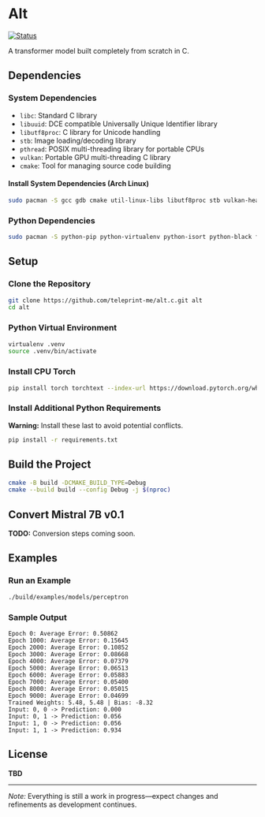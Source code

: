 # Alt

[![Status](https://img.shields.io/badge/Status-Under_Construction-red)](https://teleprint.me/)

A transformer model built completely from scratch in C.

## Dependencies

### System Dependencies

- `libc`: Standard C library
- `libuuid`: DCE compatible Universally Unique Identifier library
- `libutf8proc`: C library for Unicode handling
- `stb`: Image loading/decoding library
- `pthread`: POSIX multi-threading library for portable CPUs
- `vulkan`: Portable GPU multi-threading C library
- `cmake`: Tool for managing source code building

#### Install System Dependencies (Arch Linux)

```sh
sudo pacman -S gcc gdb cmake util-linux-libs libutf8proc stb vulkan-headers vulkan-tools
```

### Python Dependencies

```sh
sudo pacman -S python-pip python-virtualenv python-isort python-black flake8
```

## Setup

### Clone the Repository

```sh
git clone https://github.com/teleprint-me/alt.c.git alt
cd alt
```

### Python Virtual Environment

```sh
virtualenv .venv
source .venv/bin/activate
```

### Install CPU Torch

```sh
pip install torch torchtext --index-url https://download.pytorch.org/whl/cpu --upgrade
```

### Install Additional Python Requirements

**Warning:** Install these last to avoid potential conflicts.

```sh
pip install -r requirements.txt
```

## Build the Project

```sh
cmake -B build -DCMAKE_BUILD_TYPE=Debug
cmake --build build --config Debug -j $(nproc)
```

## Convert Mistral 7B v0.1

**TODO:** Conversion steps coming soon.

## Examples

### Run an Example

```sh
./build/examples/models/perceptron
```

### Sample Output

```text
Epoch 0: Average Error: 0.50862
Epoch 1000: Average Error: 0.15645
Epoch 2000: Average Error: 0.10852
Epoch 3000: Average Error: 0.08668
Epoch 4000: Average Error: 0.07379
Epoch 5000: Average Error: 0.06513
Epoch 6000: Average Error: 0.05883
Epoch 7000: Average Error: 0.05400
Epoch 8000: Average Error: 0.05015
Epoch 9000: Average Error: 0.04699
Trained Weights: 5.48, 5.48 | Bias: -8.32
Input: 0, 0 -> Prediction: 0.000
Input: 0, 1 -> Prediction: 0.056
Input: 1, 0 -> Prediction: 0.056
Input: 1, 1 -> Prediction: 0.934
```

## License

**TBD**

---

*Note:* Everything is still a work in progress—expect changes and refinements as development continues.
